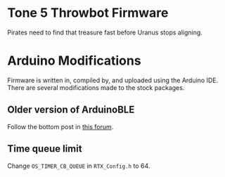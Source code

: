 # Tone 5 Throwbot Firmware

Pirates need to find that treasure fast before Uranus stops aligning.

# Arduino Modifications

Firmware is written in, compiled by, and uploaded using the Arduino IDE.
There are several modifications made to the stock packages.

## Older version of ArduinoBLE

Follow the bottom post in [this forum](https://forum.sparkfun.com/viewtopic.php?f=169&t=54311).

## Time queue limit

Change `OS_TIMER_CB_QUEUE` in `RTX_Config.h` to 64.
